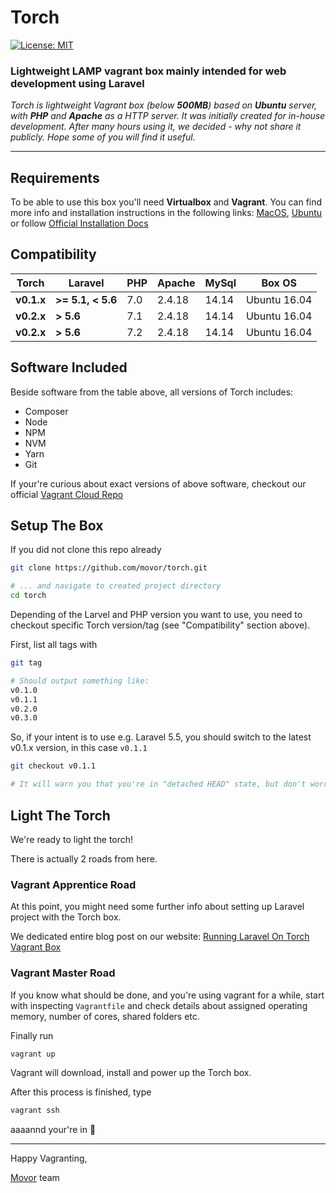 # Torch

[![License: MIT](https://img.shields.io/badge/license-MIT-blue.svg)](https://github.com/movor/torch/blob/master/LICENSE)

### Lightweight LAMP vagrant box mainly intended for web development using Laravel

*Torch is lightweight Vagrant box (below **500MB**) based on **Ubuntu** server, with **PHP** and **Apache** as a HTTP server. It was initially created for in-house development. After many hours using it, we decided - why not share it publicly. Hope some of you will find it useful.*

---

## Requirements

To be able to use this box you'll need **Virtualbox** and **Vagrant**. 
You can find more info and installation instructions in the following links:
[MacOS](https://medium.com/@JohnFoderaro/macos-sierra-vagrant-quick-start-guide-2b8b78913be3),
[Ubuntu](http://www.codebind.com/linux-tutorials/install-vagrant-ubuntu-16-04/) or follow
[Official Installation Docs](https://www.vagrantup.com/docs/installation/)

## Compatibility

| Torch      | Laravel           | PHP  | Apache  | MySql  | Box OS 
| ---------- | ----------------- | ---- | ------- | ------ | ------------
| **v0.1.x** | **>= 5.1, < 5.6** | 7.0  | 2.4.18  | 14.14  | Ubuntu 16.04
| **v0.2.x** | **> 5.6**         | 7.1  | 2.4.18  | 14.14  | Ubuntu 16.04
| **v0.2.x** | **> 5.6**         | 7.2  | 2.4.18  | 14.14  | Ubuntu 16.04

## Software Included

Beside software from the table above, all versions of Torch includes:

- Composer
- Node
- NPM
- NVM
- Yarn
- Git

If your're curious about exact versions of above software, checkout our official 
[Vagrant Cloud Repo](https://app.vagrantup.com/movor/boxes/torch)

## Setup The Box

If you did not clone this repo already

```bash
git clone https://github.com/movor/torch.git

# ... and navigate to created project directory
cd torch
```

Depending of the Larvel and PHP version you want to use, you need to checkout specific
Torch version/tag (see "Compatibility" section above).

First, list all tags with

```bash
git tag

# Should output something like:
v0.1.0
v0.1.1
v0.2.0
v0.3.0
```

So, if your intent is to use e.g. Laravel 5.5, you should switch to the latest v0.1.x version, 
in this case `v0.1.1`

```bash
git checkout v0.1.1

# It will warn you that you're in "detached HEAD" state, but don't worry
```

## Light The Torch

We're ready to light the torch!

There is actually 2 roads from here. 

### Vagrant Apprentice Road

At this point, you might need some further info about setting up Laravel project with the Torch box.

We dedicated entire blog post on our website: [Running Laravel On Torch Vagrant Box](https://movor.io/article/running-laravel-on-torch-vagrant-box#light-the-torch)

### Vagrant Master Road

If you know what should be done, and you're using vagrant for a while, start with inspecting `Vagrantfile` and check
details about assigned operating memory, number of cores, shared folders etc.

Finally run 

```bash
vagrant up
```

Vagrant will download, install and power up the Torch box.

After this process is finished, type

```bash
vagrant ssh
```

aaaannd your're in :beers:

---

Happy Vagranting,

[Movor](https://movor.io/) team
